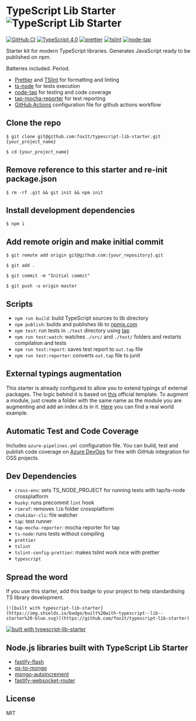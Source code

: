 # TypeScript Lib Starter ![TypeScript Lib Starter](https://user-images.githubusercontent.com/6388707/58274163-9204dc00-7d92-11e9-8746-6cd10e9aa9ea.png)

[![GitHub CI](https://github.com/fox1t/typescript-lib-starter/workflows/ci/badge.svg)](https://github.com/fox1t/typescript-lib-starter/actions)
[![TypeScript 4.0](https://img.shields.io/badge/TypeScript%20-4.0-blue.svg)](https://github.com/microsoft/TypeScript)
[![prettier](https://img.shields.io/badge/styled%20with-Prettier-blue.svg)](https://github.com/prettier/prettier)
[![tslint](https://img.shields.io/badge/linted%20by-TSLint-brightgreen.svg)](https://palantir.github.io/tslint/)
[![node-tap](https://img.shields.io/badge/tested%20with-node--tap-green.svg)](https://github.com/tapjs/node-tap)

Starter kit for modern TypeScript libraries. Generates JavaScript ready to be published on npm.

 Batteries included. Period.
- [Prettier](https://prettier.io/) and [TSlint](https://palantir.github.io/tslint/) for formatting and linting
- [ts-node](https://github.com/TypeStrong/ts-node) for tests execution
- [node-tap](https://github.com/tapjs/node-tap) for testing and code coverage
- [tap-mocha-reporter](https://github.com/tapjs/tap-mocha-reporter) for test reporting
- [GitHub Actions](https://github.com/features/actions) configuration file for github actions workflow

## Clone the repo
`$ git clone git@github.com:fox1t/typescript-lib-starter.git {your_project_name}`

`$ cd {your_project_name}`

## Remove reference to this starter and re-init package.json
`$ rm -rf .git && git init && npm init`

## Install development dependencies
`$ npm i`

## Add remote origin and make initial commit
`$ git remote add origin git@github.com:{your_repository}.git`

`$ git add .`

`$ git commit -m "Initial commit"`

`$ git push -u origin master`

## Scripts
- `npm run build`: build TypeScript sources to lib directory
- `npm publish`: builds and publishes lib to [npmjs.com](https://www.npmjs.com)
- `npm test`: run tests in `./test` directory using [tap](https://www.npmjs.com/package/tap)
- `npm run test:watch`: watches `./src/` and `./test/` folders and restarts compilation and tests
- `npm run test:report`: saves test report to `out.tap` file
- `npm run test:reporter`: converts `out.tap` file to junit

## External typings augmentation
This starter is already configured to allow you to extend typings of external packages. The logic behind it is based on [this](https://www.typescriptlang.org/docs/handbook/declaration-files/templates/module-plugin-d-ts.html) official template. To augment a module, just create a folder with the same name as the module you are augmenting and add an index.d.ts in it. [Here](https://github.com/fox1t/fastify-websocket-router/tree/master/typings/fastify) you can find a real world example.

## Automatic Test and Code Coverage
Includes `azure-pipelines.yml` configuration file. You can build, test and publish code coverage on [Azure DevOps](https://docs.microsoft.com/en-us/azure/devops/organizations/public/?toc=%2Fazure%2Fdevops%2Forganizations%2Fpublic%2Ftoc.json&bc=%2Fazure%2Fdevops%2Forganizations%2Fpublic%2Fbreadcrumb%2Ftoc.json&view=azure-devops) for free with GitHub integration for OSS projects.

## Dev Dependencies

- `cross-env`: sets TS_NODE_PROJECT for running tests with tap/ts-node crossplatform
- `husky`: runs precommit `lint` hook
- `rimraf`: removes `lib` folder crossplatform
- `chokidar-cli`: file watcher
- `tap`: test runner
- `tap-mocha-reporter`: mocha reporter for tap
- `ts-node`: runs tests without compiling
- `prettier`
- `tslint`
- `tslint-config-prettier`: makes tslint work nice with prettier
- `typescript`

## Spread the word
If you use this starter, add this badge to your project to help standardising TS library development.

`[![built with typescript-lib-starter](https://img.shields.io/badge/built%20with-typescript--lib--starter%20-blue.svg)](https://github.com/fox1t/typescript-lib-starter)`

[![built with typescript-lib-starter](https://img.shields.io/badge/built%20with-typescript--lib--starter%20-blue.svg)](https://github.com/fox1t/typescript-lib-starter)

## Node.js libraries built with TypeScript Lib Starter
- [fastify-flash](https://github.com/fastify/fastify-flash)
- [qs-to-mongo](https://github.com/fox1t/qs-to-mongo)
- [mongo-autoincrement](https://github.com/fox1t/mongo-autoincrement)
- [fastify-websocket-router](https://github.com/fox1t/fastify-websocket-router)

## License

MIT
